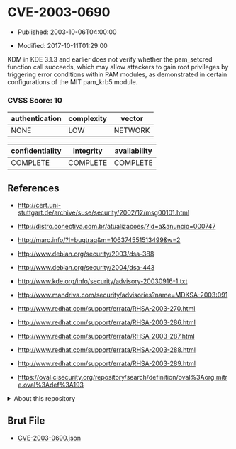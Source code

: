 # CVE-2003-0690

- Published: 2003-10-06T04:00:00

- Modified: 2017-10-11T01:29:00

KDM in KDE 3.1.3 and earlier does not verify whether the pam_setcred function call succeeds, which may allow attackers to gain root privileges by triggering error conditions within PAM modules, as demonstrated in certain configurations of the MIT pam_krb5 module.

### CVSS Score: **10**

| authentication | complexity | vector |
| --- | --- | --- |
| NONE | LOW | NETWORK |

| confidentiality | integrity | availability |
| --- | --- | --- |
| COMPLETE | COMPLETE | COMPLETE |

## References

* http://cert.uni-stuttgart.de/archive/suse/security/2002/12/msg00101.html

* http://distro.conectiva.com.br/atualizacoes/?id=a&anuncio=000747

* http://marc.info/?l=bugtraq&m=106374551513499&w=2

* http://www.debian.org/security/2003/dsa-388

* http://www.debian.org/security/2004/dsa-443

* http://www.kde.org/info/security/advisory-20030916-1.txt

* http://www.mandriva.com/security/advisories?name=MDKSA-2003:091

* http://www.redhat.com/support/errata/RHSA-2003-270.html

* http://www.redhat.com/support/errata/RHSA-2003-286.html

* http://www.redhat.com/support/errata/RHSA-2003-287.html

* http://www.redhat.com/support/errata/RHSA-2003-288.html

* http://www.redhat.com/support/errata/RHSA-2003-289.html

* https://oval.cisecurity.org/repository/search/definition/oval%3Aorg.mitre.oval%3Adef%3A193

<details>
<summary>About this repository</summary> 

  This repository is part of the project [Live Hack CVE](https://github.com/Live-Hack-CVE). Main website can be found [www.live-hack.org](https://www.live-hack.org) 
  
  Made by [Sn0wAlice](https://github.com/Sn0wAlice) for the people that care about security and need to have a feed of the latest CVEs. Hope you enjoy it, don't forget to star the repo and follow me on [Twitter](https://twitter.com/Sn0wAlice) and [Github](https://github.com/Sn0wAlice). And that is my [personnal website](https://www.alice-snow.me/)

  - [Home Page](https://github.com/Live-Hack-CVE)
  - [Framework](https://github.com/Live-Hack-CVE/cve-framework)
  - [CVE database](https://github.com/Live-Hack-CVE/full_database)
  - [Changelog](https://github.com/Live-Hack-CVE/Changelog)
</details>

## Brut File

* [CVE-2003-0690.json](https://raw.githubusercontent.com/Live-Hack-CVE/full_database/main/cves/2003/CVE-2003-0690.json)

